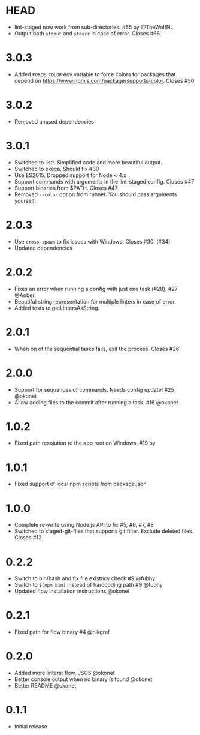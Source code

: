 # HEAD

- lint-staged now work from sub-directories. #65 by @TheWolfNL
- Output both `stdout` and `stderr` in case of error. Closes #66

# 3.0.3

- Added `FORCE_COLOR` env variable to force colors for packages that depend on https://www.npmjs.com/package/supports-color. Closes #50

# 3.0.2

- Removed unused dependencies

# 3.0.1

- Switched to listr. Simplified code and more beautiful output.
- Switched to execa. Should fix #30
- Use ES2015. Dropped support for Node < 4.x
- Support commands with arguments in the lint-staged config. Closes #47
- Support binaries from $PATH. Closes #47
- Removed `--color` option from runner. You should pass arguments yourself.

# 2.0.3

- Use `cross-spawn` to fix issues with Windows. Closes #30. (#34)
- Updated dependencies

# 2.0.2

- Fixes an error when running a config with just one task (#28). #27 @Anber.
- Beautiful string representation for multiple linters in case of error.
- Added tests to getLintersAsString.

# 2.0.1

- When on of the sequential tasks fails, exit the process. Closes #26

# 2.0.0

- Support for sequences of commands. Needs config update! #25 @okonet
- Allow adding files to the commit after running a task. #16 @okonet

# 1.0.2

- Fixed path resolution to the app root on Windows. #19 by <OJ Kwon>

# 1.0.1

- Fixed support of local npm scripts from package.json

# 1.0.0

- Complete re-write using Node.js API to fix #5, #6, #7, #8
- Switched to staged-git-files that supports git filter. Exclude deleted files. Closes #12

# 0.2.2

- Switch to bin/bash and fix file existncy check #9 @fubhy
- Switch to `$(npm bin)` instead of hardcoding path #9 @fubhy
- Updated flow installation instructions @okonet

# 0.2.1

- Fixed path for flow binary #4 @nikgraf

# 0.2.0

- Added more linters: flow, JSCS @okonet
- Better console output when no binary is found @okonet
- Better README @okonet

# 0.1.1

- Initial release
